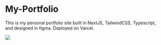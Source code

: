 # My-Portfolio
This is my personal portfolio site built in NextJS, TailwindCSS, Typescript, and designed in figma. Deployed on Varcel. 

<img src="https://bossdaily.shx.gg/5yCgalHcP.png">